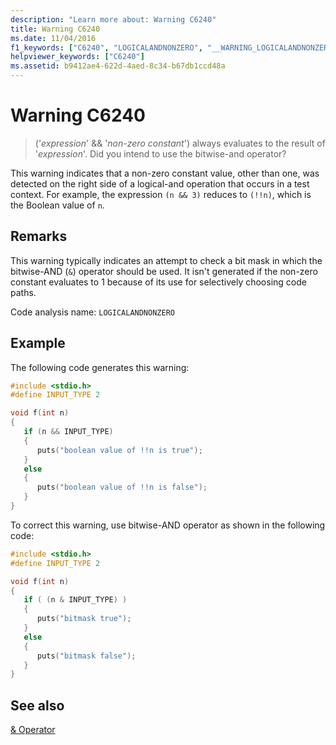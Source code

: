 ```yaml
---
description: "Learn more about: Warning C6240"
title: Warning C6240
ms.date: 11/04/2016
f1_keywords: ["C6240", "LOGICALANDNONZERO", "__WARNING_LOGICALANDNONZERO"]
helpviewer_keywords: ["C6240"]
ms.assetid: b9412ae4-622d-4aed-8c34-b67db1ccd48a
---
```

# Warning C6240

> ('*expression*' && '*non-zero constant*') always evaluates to the result of '*expression*'. Did you intend to use the bitwise-and operator?

This warning indicates that a non-zero constant value, other than one, was detected on the right side of a logical-and operation that occurs in a test context. For example, the  expression `(n && 3)` reduces to `(!!n)`, which is the Boolean value of `n`.

## Remarks

This warning typically indicates an attempt to check a bit mask in which the bitwise-AND (`&`) operator should be used. It isn't generated if the non-zero constant evaluates to 1 because of its use for selectively choosing code paths.

Code analysis name: `LOGICALANDNONZERO`

## Example

The following code generates this warning:

```cpp
#include <stdio.h>
#define INPUT_TYPE 2

void f(int n)
{
   if (n && INPUT_TYPE)
   {
      puts("boolean value of !!n is true");
   }
   else
   {
      puts("boolean value of !!n is false");
   }
}
```

To correct this warning, use bitwise-AND operator as shown in the following code:

```cpp
#include <stdio.h>
#define INPUT_TYPE 2

void f(int n)
{
   if ( (n & INPUT_TYPE) )
   {
      puts("bitmask true");
   }
   else
   {
      puts("bitmask false");
   }
}
```

## See also

[& Operator](/dotnet/csharp/language-reference/operators/and-operator)
